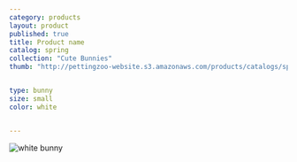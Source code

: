 ```yaml
---
category: products
layout: product
published: true
title: Product name
catalog: spring
collection: "Cute Bunnies"
thumb: "http://pettingzoo-website.s3.amazonaws.com/products/catalogs/spring/cxa12-063-25A.png"


type: bunny
size: small
color: white


---
```


![white bunny](http://pettingzoo-website.s3.amazonaws.com/products/catalogs/spring/cxa12-063-25A.png)